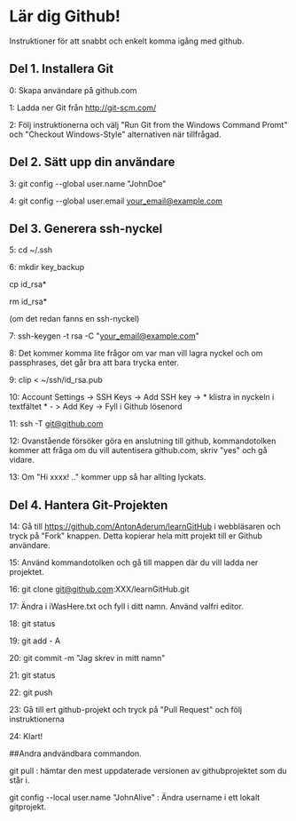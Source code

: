 ﻿Lär dig Github!
===========

Instruktioner för att snabbt och enkelt komma igång med github.

## Del 1. Installera Git
0: Skapa användare på github.com

1: Ladda ner Git från http://git-scm.com/

2: Följ instruktionerna och välj "Run Git from the Windows Command Promt" och "Checkout Windows-Style" alternativen när tillfrågad.

## Del 2. Sätt upp din användare
3: git config --global user.name "JohnDoe"

4: git config --global user.email your_email@example.com

## Del 3. Generera ssh-nyckel
5: cd ~/.ssh

6: mkdir key_backup

   cp id_rsa*
   
   rm id_rsa* 
   
(om det redan fanns en ssh-nyckel)

7: ssh-keygen -t rsa -C "your_email@example.com" 

8: Det kommer komma lite frågor om var man vill lagra nyckel och om passphrases, det går bra att bara trycka enter.

9: clip < ~/ssh/id_rsa.pub

10: Account Settings -> SSH Keys -> Add SSH key -> * klistra in nyckeln i textfältet * - > Add Key -> Fyll i Github lösenord

11: ssh -T git@github.com

12: Ovanstående försöker göra en anslutning till github, kommandotolken kommer att fråga om du vill autentisera github.com, skriv "yes" och gå vidare.

13: Om "Hi xxxx! .." kommer upp så har allting lyckats.

## Del 4. Hantera Git-Projekten
14: Gå till https://github.com/AntonAderum/learnGitHub i webbläsaren och tryck på "Fork" knappen. Detta kopierar hela mitt projekt till er Github användare.

15: Använd kommandotolken och gå till mappen där du vill ladda ner projektet.

16: git clone git@github.com:XXX/learnGitHub.git

17: Ändra i iWasHere.txt och fyll i ditt namn. Använd valfri editor.

18: git status

19: git add - A

20: git commit -m "Jag skrev in mitt namn"

21: git status

22: git push

23: Gå till ert github-projekt och tryck på "Pull Request" och följ instruktionerna

24: Klart!



##Andra andvändbara commandon.

git pull : hämtar den mest uppdaterade versionen av githubprojektet som du står i. 

git config --local user.name "JohnAlive" : Ändra username i ett lokalt gitprojekt. 